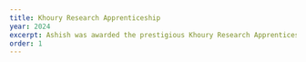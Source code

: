 ```yaml
---
title: Khoury Research Apprenticeship
year: 2024
excerpt: Ashish was awarded the prestigious Khoury Research Apprenticeship, with an acceptance rate of less than 1%, and received a scholarship covering full tuition for his research work.
order: 1
---
```

